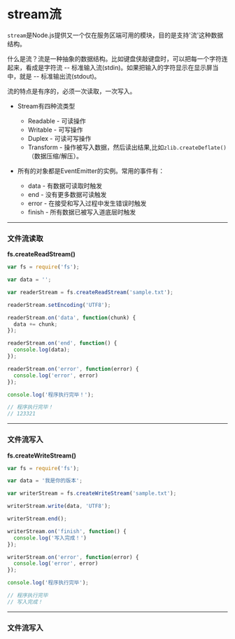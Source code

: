 # stream流

`stream`是Node.js提供又一个仅在服务区端可用的模块，目的是支持'流'这种数据结构。

什么是流？流是一种抽象的数据结构。比如键盘侠敲键盘时，可以把每一个字符连起来，看成是字符流 -- 标准输入流(stdin)。如果把输入的字符显示在显示屏当中，就是 -- 标准输出流(stdout)。

流的特点是有序的，必须一次读取，一次写入。

* Stream有四种流类型
    * Readable - 可读操作
    * Writable - 可写操作
    * Duplex - 可读可写操作
    * Transform - 操作被写入数据，然后读出结果,比如`zlib.createDeflate()`（数据压缩/解压）。
    
* 所有的对象都是EventEmitter的实例。常用的事件有：
    * data - 有数据可读取时触发
    * end - 没有更多数据可读触发
    * error - 在接受和写入过程中发生错误时触发
    * finish - 所有数据已被写入道底层时触发

<hr/>

### 文件流读取

**fs.createReadStream()**

```js
var fs = require('fs');

var data = '';

var readerStream = fs.createReadStream('sample.txt');

readerStream.setEncoding('UTF8');

readerStream.on('data', function(chunk) {
  data += chunk;
});

readerStream.on('end', function() {
  console.log(data);
});

readerStream.on('error', function(error) {
  console.log('error', error)
});

console.log('程序执行完毕！');

// 程序执行完毕！
// 123321
```

<hr/>

### 文件流写入

**fs.createWriteStream()**

```js
var fs = require('fs');

var data = '我是你的版本';

var writerStream = fs.createWriteStream('sample.txt');

writerStream.write(data, 'UTF8');

writerStream.end();

writerStream.on('finish', function() {
  console.log('写入完成！')
});

writerStream.on('error', function(error) {
  console.log('error', error)
});

console.log('程序执行完毕');

// 程序执行完毕
// 写入完成！
```
<hr/>

### 文件流写入









